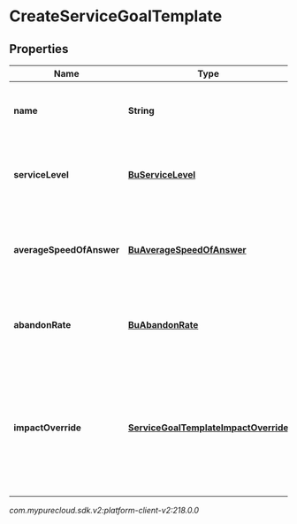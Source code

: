 # CreateServiceGoalTemplate


## Properties

| Name | Type | Description | Notes |
| ------------ | ------------- | ------------- | ------------- |
| **name** | **String** | The name of the service goal template. |  |
| **serviceLevel** | [**BuServiceLevel**](BuServiceLevel) | Service level targets for this service goal template |  [optional] |
| **averageSpeedOfAnswer** | [**BuAverageSpeedOfAnswer**](BuAverageSpeedOfAnswer) | Average speed of answer targets for this service goal template |  [optional] |
| **abandonRate** | [**BuAbandonRate**](BuAbandonRate) | Abandon rate targets for this service goal template |  [optional] |
| **impactOverride** | [**ServiceGoalTemplateImpactOverride**](ServiceGoalTemplateImpactOverride) | Settings controlling max percent increase and decrease of service goals for this service goal template |  [optional] |




_com.mypurecloud.sdk.v2:platform-client-v2:218.0.0_
